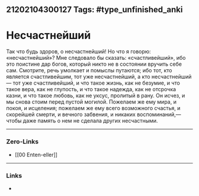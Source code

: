 21202104300127
Tags: #type_unfinished_anki
---
# Несчастнейший

Так что будь здоров, о несчастнейший! Но что я говорю: «несчастнейший»? Мне следовало бы сказать: «счастливейший», ибо это поистине дар богов, который никто не в состоянии вручить себе сам. Смотрите, речь умолкает и помыслы путаются; ибо тот, кто является счастливейшим, тот уже несчастнейший, а кто несчастнейший — тот уже счастливейший, и что такое жизнь, как не безумие, и что такое вера, как не глупость, и что такое надежда, как не отсрочка казни, и что такое любовь, как не уксус, пролитый в рану. Он исчез, и мы снова стоим перед пустой могилой. Пожелаем же ему мира, и покоя, и исцеления; пожелаем же ему всего возможного счастья, и скорейшей смерти, и вечного забвения, и никаких воспоминаний,— чтобы даже память о нем не сделала других несчастными. 

---
### Zero-Links
- [[00 Enten-eller]]
---
### Links
-